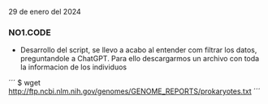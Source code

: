 29 de enero del 2024
### NO1.CODE
- Desarrollo del script, se llevo a acabo al entender com filtrar los datos, preguntandole a ChatGPT.
Para ello descargarmos un archivo con toda la informacion de los individuos

´´´
$ wget http://ftp.ncbi.nlm.nih.gov/genomes/GENOME_REPORTS/prokaryotes.txt
´´´
